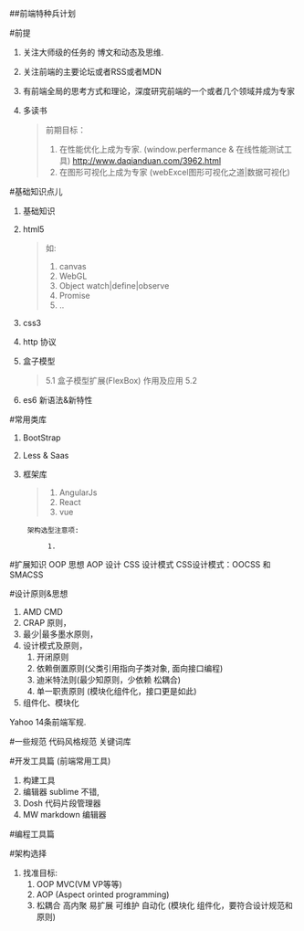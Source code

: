 ##前端特种兵计划


#前提
1. 关注大师级的任务的 博文和动态及思维. 
2. 关注前端的主要论坛或者RSS或者MDN
3. 有前端全局的思考方式和理论，深度研究前端的一个或者几个领域并成为专家
4. 多读书

	>前期目标： 
	>1. 在性能优化上成为专家.  (window.perfermance & 在线性能测试工具)		 http://www.daqianduan.com/3962.html
	>2. 在图形可视化上成为专家 (webExcel图形可视化之道|数据可视化)

#基础知识点儿
1. 基础知识 
2. html5

	>如: 
	>1. canvas 	
	>2. WebGL
	>3. Object watch|define|observe
	>4. Promise
	>5. .. 
3. css3
4. http 协议
5. 盒子模型

	>5.1 盒子模型扩展(FlexBox)  作用及应用
	>5.2 
6. es6 新语法&新特性
	
#常用类库
1. BootStrap 
2. Less & Saas
3. 框架库

	>1. AngularJs
	>2. React
	>3. vue 
	

		架构选型注意项: 
			
			 1. 


#扩展知识
OOP 思想
AOP 设计
CSS 设计模式 CSS设计模式：OOCSS 和 SMACSS

#设计原则&思想
1. AMD CMD 
2. CRAP 原则， 
3. 最少|最多墨水原则， 
4. 设计模式及原则，
 	1. 开闭原则
 	2. 依赖倒置原则(父类引用指向子类对象, 面向接口编程)
 	3. 迪米特法则(最少知原则，少依赖 松耦合)
 	4. 单一职责原则 (模块化组件化，接口更是如此)
5. 组件化、模块化

Yahoo 14条前端军规.

#一些规范
代码风格规范
关键词库

#开发工具篇 (前端常用工具)
1. 构建工具
2. 编辑器  sublime 不错, 
3. Dosh 代码片段管理器  
4. MW markdown 编辑器

#编程工具篇

#架构选择
1. 找准目标:
	1. OOP MVC(VM VP等等)
	2. AOP (Aspect orinted programming)
	3. 松耦合 高内聚 易扩展 可维护 自动化 (模块化 组件化，要符合设计规范和原则)
	






